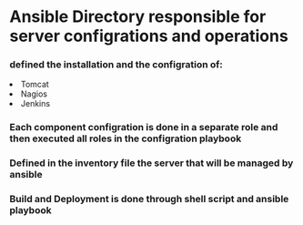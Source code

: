 <h1>Ansible Directory responsible for server configrations and operations</h1>
<h3>defined the installation and the configration of:</h3>
<li>Tomcat</li>
<li>Nagios</li>
<li>Jenkins</li>
<h3>Each component configration is done in a separate role and then executed all roles in the configration playbook</h3>
<h3>Defined in the inventory file the server that will be managed by ansible</h3>
<h3>Build and Deployment is done through shell script and ansible playbook</h3>
